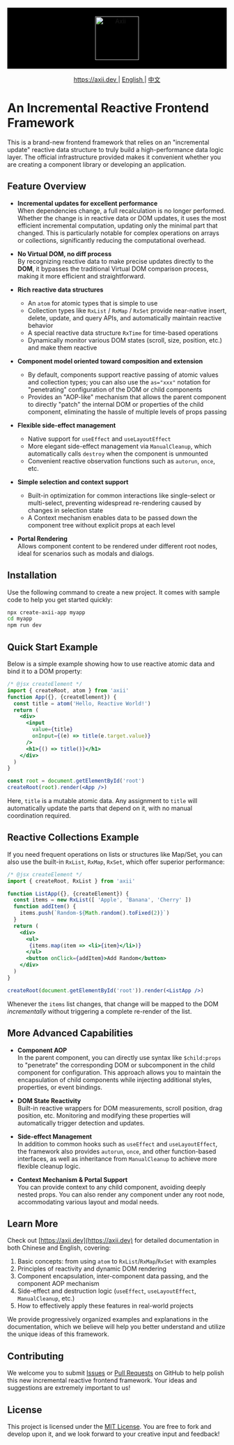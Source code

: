 <p style="text-align: center;background: #000;padding: 20px;">
  <img src="https://axii.dev/logos/axii-logo-white.svg" height="100" alt="Axii" />
</p>

<p style="text-align: center;">
  <a href="https://axii.dev">
    https://axii.dev
  </a>
  <span>|</span>
  <a href="https://github.com/axiijs/axii/README.md">
    English
  </a>
  <span>|</span>
  <a href="https://github.com/axiijs/axii/README.zh_cn.md">
    中文
  </a>
</p>

# An Incremental Reactive Frontend Framework

This is a brand-new frontend framework that relies on an "incremental update" reactive data structure to truly build a high-performance data logic layer. The official infrastructure provided makes it convenient whether you are creating a component library or developing an application.

## Feature Overview

- **Incremental updates for excellent performance**  
  When dependencies change, a full recalculation is no longer performed. Whether the change is in reactive data or DOM updates, it uses the most efficient incremental computation, updating only the minimal part that changed. This is particularly notable for complex operations on arrays or collections, significantly reducing the computational overhead.

- **No Virtual DOM, no diff process**  
  By recognizing reactive data to make precise updates directly to the **DOM**, it bypasses the traditional Virtual DOM comparison process, making it more efficient and straightforward.

- **Rich reactive data structures**  
  - An `atom` for atomic types that is simple to use  
  - Collection types like `RxList` / `RxMap` / `RxSet` provide near-native insert, delete, update, and query APIs, and automatically maintain reactive behavior  
  - A special reactive data structure `RxTime` for time-based operations  
  - Dynamically monitor various DOM states (scroll, size, position, etc.) and make them reactive  

- **Component model oriented toward composition and extension**  
  - By default, components support reactive passing of atomic values and collection types; you can also use the `as="xxx"` notation for "penetrating" configuration of the DOM or child components  
  - Provides an "AOP-like" mechanism that allows the parent component to directly "patch" the internal DOM or properties of the child component, eliminating the hassle of multiple levels of props passing  

- **Flexible side-effect management**  
  - Native support for `useEffect` and `useLayoutEffect`  
  - More elegant side-effect management via `ManualCleanup`, which automatically calls `destroy` when the component is unmounted  
  - Convenient reactive observation functions such as `autorun`, `once`, etc.  

- **Simple selection and context support**  
  - Built-in optimization for common interactions like single-select or multi-select, preventing widespread re-rendering caused by changes in selection state  
  - A Context mechanism enables data to be passed down the component tree without explicit props at each level  

- **Portal Rendering**  
  Allows component content to be rendered under different root nodes, ideal for scenarios such as modals and dialogs.

## Installation

Use the following command to create a new project. It comes with sample code to help you get started quickly:

```bash
npx create-axii-app myapp
cd myapp
npm run dev
```

## Quick Start Example

Below is a simple example showing how to use reactive atomic data and bind it to a DOM property:

```jsx
/* @jsx createElement */
import { createRoot, atom } from 'axii'
function App({}, {createElement}) {
  const title = atom('Hello, Reactive World!')
  return (
    <div>
      <input
        value={title}
        onInput={(e) => title(e.target.value)}
      />
      <h1>{() => title()}</h1>
    </div>
  )
}

const root = document.getElementById('root')
createRoot(root).render(<App />)
```

Here, `title` is a mutable atomic data. Any assignment to `title` will automatically update the parts that depend on it, with no manual coordination required.

## Reactive Collections Example

If you need frequent operations on lists or structures like Map/Set, you can also use the built-in `RxList`, `RxMap`, `RxSet`, which offer superior performance:

```jsx
/* @jsx createElement */
import { createRoot, RxList } from 'axii'

function ListApp({}, {createElement}) {
  const items = new RxList([ 'Apple', 'Banana', 'Cherry' ])
  function addItem() {
    items.push(`Random-${Math.random().toFixed(2)}`)
  }
  return (
    <div>
      <ul>
       {items.map(item => <li>{item}</li>)}
      </ul>
      <button onClick={addItem}>Add Random</button>
    </div>
  )
}

createRoot(document.getElementById('root')).render(<ListApp />)
```

Whenever the `items` list changes, that change will be mapped to the DOM *incrementally* without triggering a complete re-render of the list.

## More Advanced Capabilities

- **Component AOP**  
  In the parent component, you can directly use syntax like `$child:props` to "penetrate" the corresponding DOM or subcomponent in the child component for configuration. This approach allows you to maintain the encapsulation of child components while injecting additional styles, properties, or event bindings.

- **DOM State Reactivity**  
  Built-in reactive wrappers for DOM measurements, scroll position, drag position, etc. Monitoring and modifying these properties will automatically trigger detection and updates.

- **Side-effect Management**  
  In addition to common hooks such as `useEffect` and `useLayoutEffect`, the framework also provides `autorun`, `once`, and other function-based interfaces, as well as inheritance from `ManualCleanup` to achieve more flexible cleanup logic.

- **Context Mechanism & Portal Support**  
  You can provide context to any child component, avoiding deeply nested props. You can also render any component under any root node, accommodating various layout and modal needs.

## Learn More

Check out [https://axii.dev](https://axii.dev) for detailed documentation in both Chinese and English, covering:

1. Basic concepts: from using `atom` to `RxList`/`RxMap`/`RxSet` with examples  
2. Principles of reactivity and dynamic DOM rendering  
3. Component encapsulation, inter-component data passing, and the component AOP mechanism  
4. Side-effect and destruction logic (`useEffect`, `useLayoutEffect`, `ManualCleanup`, etc.)  
5. How to effectively apply these features in real-world projects  

We provide progressively organized examples and explanations in the documentation, which we believe will help you better understand and utilize the unique ideas of this framework.

## Contributing

We welcome you to submit [Issues](https://github.com/axiijs/axii/issues) or [Pull Requests](https://github.com/axiijs/axii/pulls) on GitHub to help polish this new incremental reactive frontend framework. Your ideas and suggestions are extremely important to us!

## License

This project is licensed under the [MIT License](./LICENSE). You are free to fork and develop upon it, and we look forward to your creative input and feedback!

